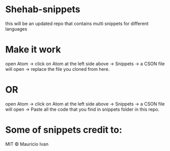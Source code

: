 # Shehab-snippets
this will be an updated repo that contains multi snippets for different languages


# Make it work

open Atom -> click on Atom at the left side above -> Snippets -> a CSON file will open -> replace the file you cloned from here.

# OR

open Atom -> click on Atom at the left side above -> Snippets -> a CSON file will open -> Paste all the code that you find in snippets folder in this repo.


# Some of snippets credit to:
MIT © Mauricio Ivan
